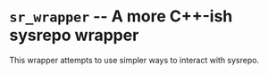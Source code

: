 # `sr_wrapper` -- A more C++-ish sysrepo wrapper
This wrapper attempts to use simpler ways to interact with sysrepo.
